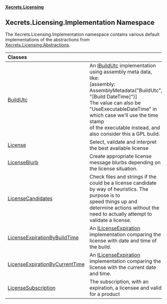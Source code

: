 #### [Xecrets.Licensing](index.md 'index')

## Xecrets.Licensing.Implementation Namespace

The Xecrets.Licensing.Implementation namespace contains various default implementations of the abstractions from  
[Xecrets.Licensing.Abstractions](Xecrets.Licensing.Abstractions.md 'Xecrets.Licensing.Abstractions').

| Classes | |
| :--- | :--- |
| [BuildUtc](Xecrets.Licensing.Implementation.BuildUtc.md 'Xecrets.Licensing.Implementation.BuildUtc') | An [IBuildUtc](Xecrets.Licensing.Abstractions.IBuildUtc.md 'Xecrets.Licensing.Abstractions.IBuildUtc') implementation using assembly meta data, like:<br/>[assembly: AssemblyMetadata("BuildUtc", "[Build DateTime]")]<br/>The value can also be "UseExecutableDateTime" in which case we'll use the time stamp<br/>of the executable instead, and also consider this a GPL build. |
| [License](Xecrets.Licensing.Implementation.License.md 'Xecrets.Licensing.Implementation.License') | Select, validate and interpret the best available license |
| [LicenseBlurb](Xecrets.Licensing.Implementation.LicenseBlurb.md 'Xecrets.Licensing.Implementation.LicenseBlurb') | Create appropriate license message blurbs depending on the license situation. |
| [LicenseCandidates](Xecrets.Licensing.Implementation.LicenseCandidates.md 'Xecrets.Licensing.Implementation.LicenseCandidates') | Check files and strings if the could be a license candidate by way of heuristics. The purpose is to<br/>speed things up and determine actions without the need to actually attempt to validate a license. |
| [LicenseExpirationByBuildTime](Xecrets.Licensing.Implementation.LicenseExpirationByBuildTime.md 'Xecrets.Licensing.Implementation.LicenseExpirationByBuildTime') | An [ILicenseExpiration](Xecrets.Licensing.Abstractions.ILicenseExpiration.md 'Xecrets.Licensing.Abstractions.ILicenseExpiration') implementation comparing the license with date and time of the build. |
| [LicenseExpirationByCurrentTime](Xecrets.Licensing.Implementation.LicenseExpirationByCurrentTime.md 'Xecrets.Licensing.Implementation.LicenseExpirationByCurrentTime') | An [ILicenseExpiration](Xecrets.Licensing.Abstractions.ILicenseExpiration.md 'Xecrets.Licensing.Abstractions.ILicenseExpiration') implementation comparing the license with the current date and time. |
| [LicenseSubscription](Xecrets.Licensing.Implementation.LicenseSubscription.md 'Xecrets.Licensing.Implementation.LicenseSubscription') | The subscription, with an expiration, a licensee and valid for a product |
